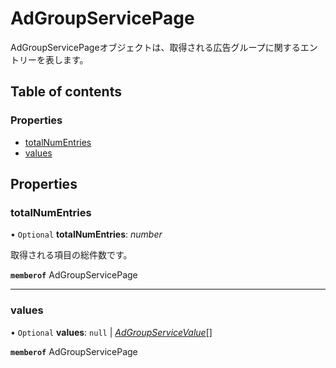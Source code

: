 # AdGroupServicePage


<div lang=\"ja\">AdGroupServicePageオブジェクトは、取得される広告グループに関するエントリーを表します。</div> 

## Table of contents

### Properties

- [totalNumEntries](adgroupservicepage.md#totalnumentries)
- [values](adgroupservicepage.md#values)

## Properties

### totalNumEntries

• `Optional` **totalNumEntries**: *number*

<div lang=\"ja\">取得される項目の総件数です。</div> 

**`memberof`** AdGroupServicePage

___

### values

• `Optional` **values**: ``null`` \| [*AdGroupServiceValue*](adgroupservicevalue.md)[]

**`memberof`** AdGroupServicePage
